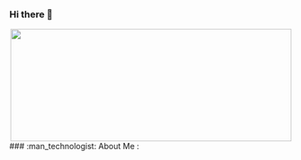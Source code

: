### Hi there 👋
<div align="center">
  <img src="https://media1.giphy.com/media/5GS13A3jXN9xSQF6HL/giphy.gif" width="500" height="200" />
</div>
### :man_technologist: About Me :

<!--
**elgarcia/elgarcia** is a ✨ _special_ ✨ repository because its `README.md` (this file) appears on your GitHub profile.

Here are some ideas to get you started:

- 🔭 I’m currently working on ...
- 🌱 I’m currently learning ...
- 👯 I’m looking to collaborate on ...
- 🤔 I’m looking for help with ...
- 💬 Ask me about ...
- 📫 How to reach me: ...
- 😄 Pronouns: ...
- ⚡ Fun fact: ...
-->
